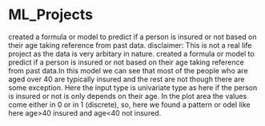# ML_Projects
created a formula or model to predict if a person is insured or not based on their age taking reference from past data.
disclaimer: This is not a real life project as the data is very arbitary in nature.
created a formula or model to predict if a person is insured or not based on their age taking reference from past data.In this model we can see that most of the people who are aged over 40 are typically insured and the rest are not though there are some exception. Here  the input type is univariate type as  here if the person is insured or not is only depends on their age. In the plot area the values come either in 0 or in 1 (discrete), so, here we found a pattern or odel like here age>40 insured and age<40 not insured.

